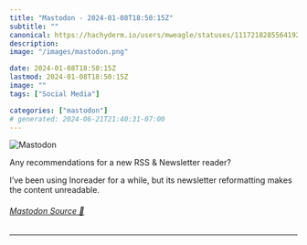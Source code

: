 ```yaml
---
title: "Mastodon - 2024-01-08T18:50:15Z"
subtitle: ""
canonical: https://hachyderm.io/users/mweagle/statuses/111721828556419210
description:
image: "/images/mastodon.png"

date: 2024-01-08T18:50:15Z
lastmod: 2024-01-08T18:50:15Z
image: ""
tags: ["Social Media"]

categories: ["mastodon"]
# generated: 2024-06-21T21:40:31-07:00
---
```

![Mastodon](/images/mastodon.png)

<p>Any recommendations for a new RSS &amp; Newsletter reader? </p><p>I’ve been using Inoreader for a while, but its newsletter reformatting makes the content unreadable.</p>


###### [Mastodon Source 🐘](https://hachyderm.io/@mweagle/111721828556419210)

___
